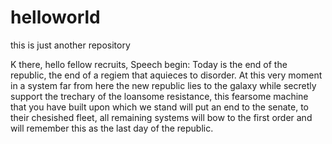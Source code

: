 # helloworld
this is just another repository 

K there, hello fellow recruits, 
Speech begin: Today is the end of the republic, the end of a regiem that aquieces to disorder. At this very moment in a system far from here the new republic lies to the galaxy while secretly support the trechary of the loansome resistance, this fearsome machine that you have built upon which we stand will put an end to the senate, to their chesished fleet, all remaining systems will bow to the first order and will remember this as the last day of the republic. 
